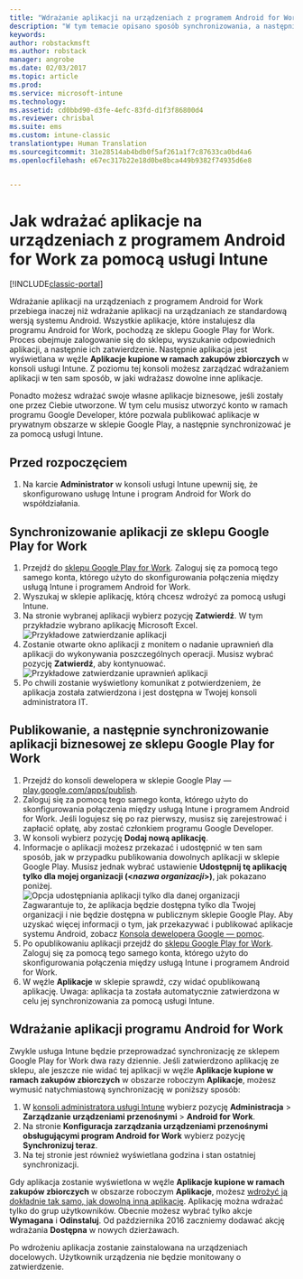 ```yaml
---
title: "Wdrażanie aplikacji na urządzeniach z programem Android for Work | Microsoft Docs"
description: "W tym temacie opisano sposób synchronizowania, a następnie wdrażania aplikacji ze sklepu Google Play for Work na urządzeniach z programem Android for Work."
keywords: 
author: robstackmsft
ms.author: robstack
manager: angrobe
ms.date: 02/03/2017
ms.topic: article
ms.prod: 
ms.service: microsoft-intune
ms.technology: 
ms.assetid: cd0bbd90-d3fe-4efc-83fd-d1f3f86800d4
ms.reviewer: chrisbal
ms.suite: ems
ms.custom: intune-classic
translationtype: Human Translation
ms.sourcegitcommit: 31e28514ab4bdb0f5af261a1f7c87633ca0bd4a6
ms.openlocfilehash: e67ec317b22e18d0be8bca449b9382f74935d6e8


---
```


# <a name="how-to-deploy-apps-to-android-for-work-devices-with-intune"></a>Jak wdrażać aplikacje na urządzeniach z programem Android for Work za pomocą usługi Intune

[!INCLUDE[classic-portal](../includes/classic-portal.md)]

Wdrażanie aplikacji na urządzeniach z programem Android for Work przebiega inaczej niż wdrażanie aplikacji na urządzaniach ze standardową wersją systemu Android. Wszystkie aplikacje, które instalujesz dla programu Android for Work, pochodzą ze sklepu Google Play for Work. Proces obejmuje zalogowanie się do sklepu, wyszukanie odpowiednich aplikacji, a następnie ich zatwierdzenie.
Następnie aplikacja jest wyświetlana w węźle **Aplikacje kupione w ramach zakupów zbiorczych** w konsoli usługi Intune. Z poziomu tej konsoli możesz zarządzać wdrażaniem aplikacji w ten sam sposób, w jaki wdrażasz dowolne inne aplikacje.

Ponadto możesz wdrażać swoje własne aplikacje biznesowe, jeśli zostały one przez Ciebie utworzone. W tym celu musisz utworzyć konto w ramach programu Google Developer, które pozwala publikować aplikacje w prywatnym obszarze w sklepie Google Play, a następnie synchronizować je za pomocą usługi Intune.

## <a name="before-you-start"></a>Przed rozpoczęciem

1. Na karcie **Administrator** w konsoli usługi Intune upewnij się, że skonfigurowano usługę Intune i program Android for Work do współdziałania.

## <a name="synchronize-an-app-from-the-google-play-for-work-store"></a>Synchronizowanie aplikacji ze sklepu Google Play for Work


1. Przejdź do [sklepu Google Play for Work](https://play.google.com/work). Zaloguj się za pomocą tego samego konta, którego użyto do skonfigurowania połączenia między usługą Intune i programem Android for Work.
2. Wyszukaj w sklepie aplikację, którą chcesz wdrożyć za pomocą usługi Intune.
3. Na stronie wybranej aplikacji wybierz pozycję **Zatwierdź**. W tym przykładzie wybrano aplikację Microsoft Excel.<br>
  ![Przykładowe zatwierdzanie aplikacji](media/approve.png)
4. Zostanie otwarte okno aplikacji z monitem o nadanie uprawnień dla aplikacji do wykonywania poszczególnych operacji. Musisz wybrać pozycję **Zatwierdź**, aby kontynuować.<br>
  ![Przykładowe zatwierdzanie uprawnień aplikacji](media/approve-app-permissions.png)
5. Po chwili zostanie wyświetlony komunikat z potwierdzeniem, że aplikacja została zatwierdzona i jest dostępna w Twojej konsoli administratora IT.

## <a name="publish-then-synchronize-a-line-of-business-app-from-the-google-play-for-work-store"></a>Publikowanie, a następnie synchronizowanie aplikacji biznesowej ze sklepu Google Play for Work

1. Przejdź do konsoli dewelopera w sklepie Google Play — [play.google.com/apps/publish](https://play.google.com/apps/publish).
2. Zaloguj się za pomocą tego samego konta, którego użyto do skonfigurowania połączenia między usługą Intune i programem Android for Work. Jeśli logujesz się po raz pierwszy, musisz się zarejestrować i zapłacić opłatę, aby zostać członkiem programu Google Developer.
3. W konsoli wybierz pozycję **Dodaj nową aplikację**.
4. Informacje o aplikacji możesz przekazać i udostępnić w ten sam sposób, jak w przypadku publikowania dowolnych aplikacji w sklepie Google Play. Musisz jednak wybrać ustawienie **Udostępnij tę aplikację tylko dla mojej organizacji (<*nazwa organizacji*>)**, jak pokazano poniżej.<br>
  ![Opcja udostępniania aplikacji tylko dla danej organizacji](media/restrict.png)<br>
Zagwarantuje to, że aplikacja będzie dostępna tylko dla Twojej organizacji i nie będzie dostępna w publicznym sklepie Google Play.
Aby uzyskać więcej informacji o tym, jak przekazywać i publikować aplikacje systemu Android, zobacz [Konsola dewelopera Google — pomoc](https://support.google.com/googleplay/android-developer/answer/113469).
5. Po opublikowaniu aplikacji przejdź do [sklepu Google Play for Work](https://play.google.com/work). Zaloguj się za pomocą tego samego konta, którego użyto do skonfigurowania połączenia między usługą Intune i programem Android for Work.
6. W węźle **Aplikacje** w sklepie sprawdź, czy widać opublikowaną aplikację. Uwaga: aplikacja ta została automatycznie zatwierdzona w celu jej synchronizowania za pomocą usługi Intune.

## <a name="deploy-an-android-for-work-app"></a>Wdrażanie aplikacji programu Android for Work

Zwykle usługa Intune będzie przeprowadzać synchronizację ze sklepem Google Play for Work dwa razy dziennie. Jeśli zatwierdzono aplikację ze sklepu, ale jeszcze nie widać tej aplikacji w węźle **Aplikacje kupione w ramach zakupów zbiorczych** w obszarze roboczym **Aplikacje**, możesz wymusić natychmiastową synchronizację w poniższy sposób:

1. W [konsoli administratora usługi Intune](https://manage.microsoft.com) wybierz pozycję **Administracja** > **Zarządzanie urządzeniami przenośnymi** > **Android for Work**.
2. Na stronie **Konfiguracja zarządzania urządzeniami przenośnymi obsługującymi program Android for Work** wybierz pozycję **Synchronizuj teraz**.
3. Na tej stronie jest również wyświetlana godzina i stan ostatniej synchronizacji.

Gdy aplikacja zostanie wyświetlona w węźle **Aplikacje kupione w ramach zakupów zbiorczych** w obszarze roboczym **Aplikacje**, możesz [wdrożyć ją dokładnie tak samo, jak dowolną inną aplikację](deploy-apps-in-microsoft-intune.md). Aplikację można wdrażać tylko do grup użytkowników. Obecnie możesz wybrać tylko akcje **Wymagana** i **Odinstaluj**. Od października 2016 zaczniemy dodawać akcję wdrażania **Dostępna** w nowych dzierżawach.

Po wdrożeniu aplikacja zostanie zainstalowana na urządzeniach docelowych. Użytkownik urządzenia nie będzie monitowany o zatwierdzenie.



<!--HONumber=Feb17_HO1-->


